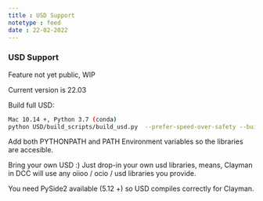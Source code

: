 ```yaml
---
title : USD Support
notetype : feed
date : 22-02-2022
---
```

### USD Support
Feature not yet public, WIP

Current version is 22.03

Build full USD:

```bash
Mac 10.14 +, Python 3.7 (conda)
python USD/build_scripts/build_usd.py  --prefer-speed-over-safety --build-args USD,"-DPXR_PY_UNDEFINED_DYNAMIC_LOOKUP=ON" --alembic --hdf5 --openvdb --openimageio --opencolorio --no-tests BUILD
```



Add both PYTHONPATH and PATH Environment variables so the libraries are accesible.



Bring your own USD :)
Just drop-in your own usd libraries, means, Clayman in DCC will use any oiioo / ocio / usd libraries you provide.

You need PySide2 available (5.12 +) so USD compiles correctly for Clayman.

